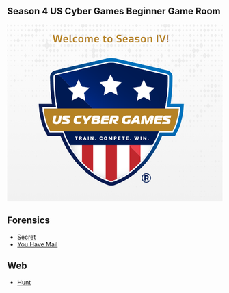 ## Season 4 US Cyber Games Beginner Game Room
![](images/season-4-us-cyber-games-banner.png)

## Forensics
- [Secret](Forensics/Secret.md)
- [You Have Mail](Forensics/You-Have-Mail.md)
## Web
- [Hunt](Web/Hunt.md)


